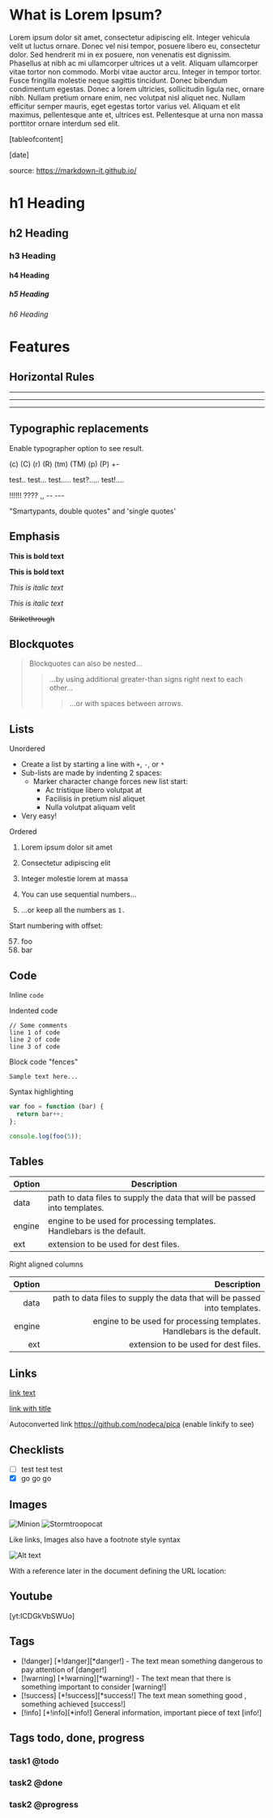 # What is Lorem Ipsum?

Lorem ipsum dolor sit amet, consectetur adipiscing elit. Integer vehicula velit ut luctus ornare. Donec vel nisi tempor, posuere libero eu, consectetur dolor. Sed hendrerit mi in ex posuere, non venenatis est dignissim. Phasellus at nibh ac mi ullamcorper ultrices ut a velit. Aliquam ullamcorper vitae tortor non commodo. Morbi vitae auctor arcu. Integer in tempor tortor. Fusce fringilla molestie neque sagittis tincidunt. Donec bibendum condimentum egestas. Donec a lorem ultricies, sollicitudin ligula nec, ornare nibh. Nullam pretium ornare enim, nec volutpat nisl aliquet nec. Nullam efficitur semper mauris, eget egestas tortor varius vel. Aliquam et elit maximus, pellentesque ante et, ultrices est. Pellentesque at urna non massa porttitor ornare interdum sed elit. 

[tableofcontent]

[date]

source: https://markdown-it.github.io/

# h1 Heading
## h2 Heading
### h3 Heading
#### h4 Heading
##### h5 Heading
###### h6 Heading


# Features
## Horizontal Rules

___

---

***


## Typographic replacements

Enable typographer option to see result.

(c) (C) (r) (R) (tm) (TM) (p) (P) +-

test.. test... test..... test?..... test!....

!!!!!! ???? ,,  -- ---

"Smartypants, double quotes" and 'single quotes'


## Emphasis

**This is bold text**

__This is bold text__

*This is italic text*

_This is italic text_

~~Strikethrough~~


## Blockquotes


> Blockquotes can also be nested...
>> ...by using additional greater-than signs right next to each other...
> > > ...or with spaces between arrows.


## Lists

Unordered

+ Create a list by starting a line with `+`, `-`, or `*`
+ Sub-lists are made by indenting 2 spaces:
  - Marker character change forces new list start:
    * Ac tristique libero volutpat at
    + Facilisis in pretium nisl aliquet
    - Nulla volutpat aliquam velit
+ Very easy!

Ordered

1. Lorem ipsum dolor sit amet
2. Consectetur adipiscing elit
3. Integer molestie lorem at massa


1. You can use sequential numbers...
1. ...or keep all the numbers as `1.`

Start numbering with offset:

57. foo
1. bar


## Code

Inline `code`

Indented code

    // Some comments
    line 1 of code
    line 2 of code
    line 3 of code


Block code "fences"

```
Sample text here...
```

Syntax highlighting

``` js
var foo = function (bar) {
  return bar++;
};

console.log(foo(5));
```

## Tables

 Option | Description |
 ------ | ----------- |
 data   | path to data files to supply the data that will be passed into templates. 
 engine | engine to be used for processing templates. Handlebars is the default. 
 ext    | extension to be used for dest files. 

Right aligned columns

| Option | Description |
| ------:| -----------:|
| data   | path to data files to supply the data that will be passed into templates. |
| engine | engine to be used for processing templates. Handlebars is the default. |
| ext    | extension to be used for dest files. |


## Links

[link text](http://dev.nodeca.com)

[link with title](http://nodeca.github.io/pica/demo/ "title text!")

Autoconverted link https://github.com/nodeca/pica (enable linkify to see)


## Checklists

- [ ] test test test
- [X] go go go

## Images

![Minion](https://octodex.github.com/images/minion.png)
![Stormtroopocat](https://octodex.github.com/images/stormtroopocat.jpg "The Stormtroopocat")

Like links, Images also have a footnote style syntax

![Alt text][id]

With a reference later in the document defining the URL location:

[id]: https://octodex.github.com/images/dojocat.jpg  "The Dojocat"


## Youtube

[yt:ICDGkVbSWUo]

## Tags 

- [!danger] [*!danger][*danger!] - The text mean something dangerous to pay attention of [danger!]
- [!warning] [*!warning][*warning!] - The text mean that there is something important to consider [warning!]
- [!success] [*!success][*success!] The text mean something good , something achieved [success!]
- [!info] [*!info][*info!] General information, important piece of text [info!]

## Tags todo, done, progress
### task1 @todo
### task2 @done
### task2 @progress
